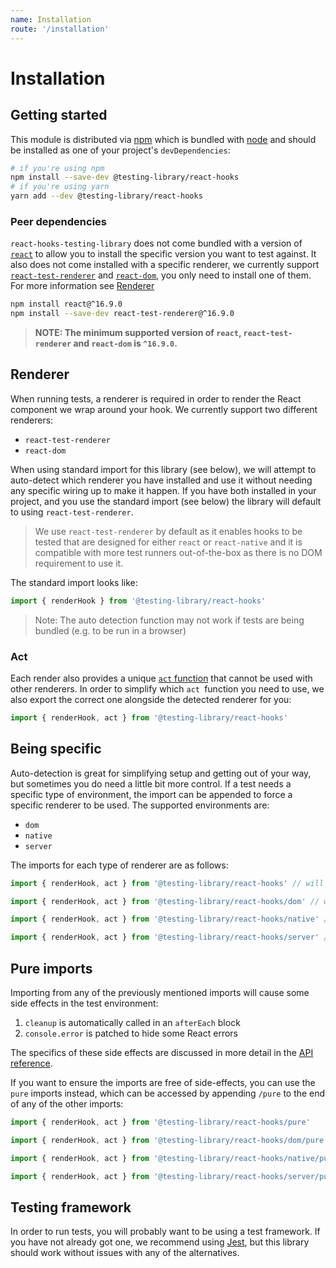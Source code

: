 ```yaml
---
name: Installation
route: '/installation'
---
```


# Installation

## Getting started

This module is distributed via [npm](https://www.npmjs.com/) which is bundled with
[node](https://nodejs.org) and should be installed as one of your project's `devDependencies`:

```sh
# if you're using npm
npm install --save-dev @testing-library/react-hooks
# if you're using yarn
yarn add --dev @testing-library/react-hooks
```

### Peer dependencies

`react-hooks-testing-library` does not come bundled with a version of
[`react`](https://www.npmjs.com/package/react) to allow you to install the specific version you want
to test against. It also does not come installed with a specific renderer, we currently support
[`react-test-renderer`](https://www.npmjs.com/package/react-test-renderer) and
[`react-dom`](https://www.npmjs.com/package/react-dom), you only need to install one of them. For
more information see [Renderer](/installation#renderer)

```sh
npm install react@^16.9.0
npm install --save-dev react-test-renderer@^16.9.0
```

> **NOTE: The minimum supported version of `react`, `react-test-renderer` and `react-dom` is
> `^16.9.0`.**

## Renderer

When running tests, a renderer is required in order to render the React component we wrap around
your hook. We currently support two different renderers:

- `react-test-renderer`
- `react-dom`

When using standard import for this library (see below), we will attempt to auto-detect which
renderer you have installed and use it without needing any specific wiring up to make it happen. If
you have both installed in your project, and you use the standard import (see below) the library
will default to using `react-test-renderer`.

> We use `react-test-renderer` by default as it enables hooks to be tested that are designed for
> either `react` or `react-native` and it is compatible with more test runners out-of-the-box as
> there is no DOM requirement to use it.

The standard import looks like:

```js
import { renderHook } from '@testing-library/react-hooks'
```

> Note: The auto detection function may not work if tests are being bundled (e.g. to be run in a
> browser)

### Act

Each render also provides a unique [`act` function](https://reactjs.org/docs/test-utils.html#act)
that cannot be used with other renderers. In order to simplify which `act `function you need to use,
we also export the correct one alongside the detected renderer for you:

```js
import { renderHook, act } from '@testing-library/react-hooks'
```

## Being specific

Auto-detection is great for simplifying setup and getting out of your way, but sometimes you do need
a little bit more control. If a test needs a specific type of environment, the import can
be appended to force a specific renderer to be used. The supported environments are:

- `dom`
- `native`
- `server`

The imports for each type of renderer are as follows:

```ts
import { renderHook, act } from '@testing-library/react-hooks' // will attempt to auto-detect

import { renderHook, act } from '@testing-library/react-hooks/dom' // will use react-dom

import { renderHook, act } from '@testing-library/react-hooks/native' // will use react-test-renderer

import { renderHook, act } from '@testing-library/react-hooks/server' // will use react-dom/server
```

## Pure imports

Importing from any of the previously mentioned imports will cause some side effects in the test
environment:

1. `cleanup` is automatically called in an `afterEach` block
2. `console.error` is patched to hide some React errors

The specifics of these side effects are discussed in more detail in the
[API reference](/reference/api).

If you want to ensure the imports are free of side-effects, you can use the `pure` imports instead,
which can be accessed by appending `/pure` to the end of any of the other imports:

```ts
import { renderHook, act } from '@testing-library/react-hooks/pure'

import { renderHook, act } from '@testing-library/react-hooks/dom/pure'

import { renderHook, act } from '@testing-library/react-hooks/native/pure'

import { renderHook, act } from '@testing-library/react-hooks/server/pure'
```

## Testing framework

In order to run tests, you will probably want to be using a test framework. If you have not already
got one, we recommend using [Jest](https://jestjs.io/), but this library should work without issues
with any of the alternatives.
